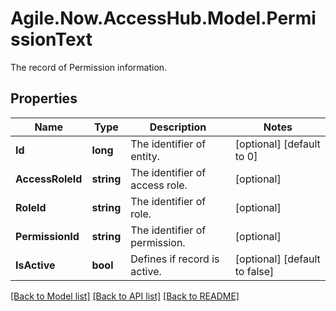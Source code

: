 # Agile.Now.AccessHub.Model.PermissionText
The record of Permission information.

## Properties

Name | Type | Description | Notes
------------ | ------------- | ------------- | -------------
**Id** | **long** | The identifier of entity. | [optional] [default to 0]
**AccessRoleId** | **string** | The identifier of access role. | [optional] 
**RoleId** | **string** | The identifier of role. | [optional] 
**PermissionId** | **string** | The identifier of permission. | [optional] 
**IsActive** | **bool** | Defines if record is active. | [optional] [default to false]

[[Back to Model list]](../../README.md#documentation-for-models) [[Back to API list]](../../README.md#documentation-for-api-endpoints) [[Back to README]](../../README.md)

